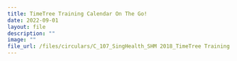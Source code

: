 ```yaml
---
title: TimeTree Training Calendar On The Go!
date: 2022-09-01
layout: file
description: ""
image: ""
file_url: /files/circulars/C_107_SingHealth_SHM 2018_TimeTree Training Calendar On‐the‐Go.pdf
---
```

